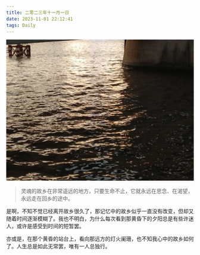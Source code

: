 ```yaml
---
title: 二零二三年十一月一日
date: 2023-11-01 22:12:41
tags: Daily
---
```


![2023-11-1.jpg](assets/2023-11-1.jpg)

> 灵魂的故乡在非常遥远的地方，只要生命不止，它就永远在思念、在渴望，永远走在回乡的途中。

是啊，不知不觉已经离开故乡很久了，那记忆中的故乡似乎一直没有改变，但却又随着时间逐渐模糊了。我也不明白，为什么每次看到那黄昏下的夕阳总是有些许迷人，或许是感受到时间的短暂罢。

亦或是，在那个黄昏的站台上，看向那远方的灯火阑珊，也不知我心中的故乡如何了。人生总是如此无常罢，唯有一人总独行。

